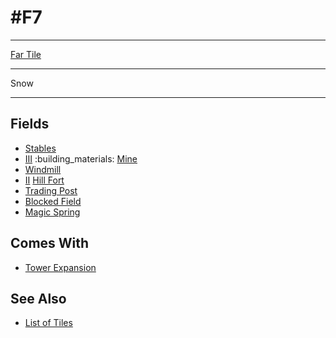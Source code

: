 # #F7

___
[Far Tile](../keywords/far_tile.md)
___
Snow
___


## Fields

- [Stables](../fields/stables.md)
- [Ⅲ](../difficulties.md) :building_materials: [Mine](../fields/mine.md)
- [Windmill](../fields/windmill.md)
- [Ⅱ](../difficulties.md) [Hill Fort](../fields/hill_fort.md)
- [Trading Post](../trading.md)
- [Blocked Field](../keywords/blocked_field.md)
- [Magic Spring](../fields/magic_spring.md)


## Comes With

- [Tower Expansion](../content/tower_expansion.md)


## See Also

- [List of Tiles](index.md)
